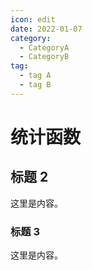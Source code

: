 ```yaml
---
icon: edit
date: 2022-01-07
category:
  - CategoryA
  - CategoryB 
tag:
  - tag A
  - tag B
---
```


# 统计函数

## 标题 2

这里是内容。

### 标题 3

这里是内容。
